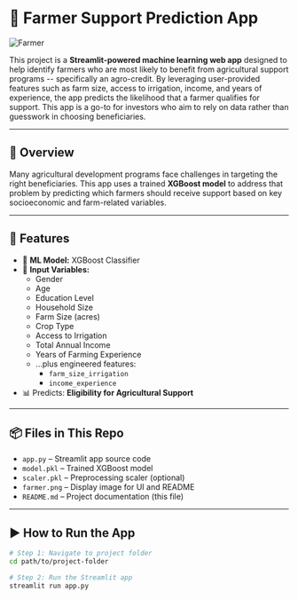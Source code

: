 # 🌾 Farmer Support Prediction App

![Farmer](farmer.png)

This project is a **Streamlit-powered machine learning web app** designed to help identify farmers who are most likely to benefit from agricultural support programs -- specifically an agro-credit. By leveraging user-provided features such as farm size, access to irrigation, income, and years of experience, the app predicts the likelihood that a farmer qualifies for support. This app is a go-to for investors who aim to rely on data rather than guesswork in choosing beneficiaries.

---

## 🚀 Overview

Many agricultural development programs face challenges in targeting the right beneficiaries. This app uses a trained **XGBoost model** to address that problem by predicting which farmers should receive support based on key socioeconomic and farm-related variables.

---

## 🧠 Features

- 🎯 **ML Model:** XGBoost Classifier  
- 🧮 **Input Variables:**
  - Gender
  - Age
  - Education Level
  - Household Size
  - Farm Size (acres)
  - Crop Type
  - Access to Irrigation
  - Total Annual Income
  - Years of Farming Experience
  - ...plus engineered features:
    - `farm_size_irrigation`
    - `income_experience`
- 📊 Predicts: **Eligibility for Agricultural Support**

---

## 📦 Files in This Repo

- `app.py` – Streamlit app source code  
- `model.pkl` – Trained XGBoost model  
- `scaler.pkl` – Preprocessing scaler (optional)  
- `farmer.png` – Display image for UI and README  
- `README.md` – Project documentation (this file)

---

## ▶️ How to Run the App

```bash
# Step 1: Navigate to project folder
cd path/to/project-folder

# Step 2: Run the Streamlit app
streamlit run app.py
